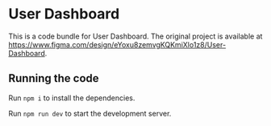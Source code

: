 
  # User Dashboard

  This is a code bundle for User Dashboard. The original project is available at https://www.figma.com/design/eYoxu8zemvgKQKmiXlo1z8/User-Dashboard.

  ## Running the code

  Run `npm i` to install the dependencies.

  Run `npm run dev` to start the development server.
  